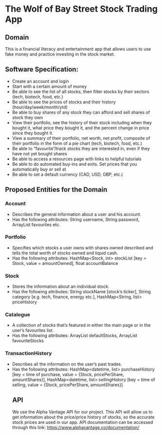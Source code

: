 # The Wolf of Bay Street Stock Trading App

## Domain
This is a financial literacy and entertainment app that allows users to use fake money and practice investing 
in the stock market.

## Software Specification: 
- Create an account and login
- Start with a certain amount of money
- Be able to see the list of all stocks, then filter stocks by their sectors (tech, biotech, food, etc.)
- Be able to see the prices of stocks and their history (hour/day/week/month/ytd)
- Be able to buy shares of any stock they can afford and sell shares of stock they own
- View their portfolio, see the history of their stock including when they bought it, what price they bought it, and the percent change in price since they bought it.
- View a summary of their portfolio, net worth, net profit, composite of their portfolio in the form of a pie chart (tech, biotech, food, etc.)
- Be able to “favourite”/track stocks they are interested in, even if they have not yet bought shares
- Be able to access a resources page with links to helpful tutorials
- Be able to do automated buy-ins and exits. Set prices that you automatically buy or sell at
- Be able to set a default currency (CAD, USD, GBP, etc.) 

## Proposed Entities for the Domain
### Account
- Describes the general information about a user and his account. 
- Has the following attributes: String username, String password, ArrayList<Stock> favourites etc.
### Portfolio
- Specifies which stocks a user owns with shares owned described and tells the total worth of stocks owned and liquid cash.
- Has the following attributes: HashMap<Stock, int> stockList [key = Stock, value = amountOwned], float accountBalance
### Stock
- Stores the information about an individual stock. 
- Has the following attributes: String stockName [stock’s ticker], String category [e.g. tech, finance, energy etc.], HashMap<String, list<float>> priceHistory
### Catalogue
- A collection of stocks that’s featured in either the main page or in the user’s favourites list. 
- Has the following attributes: ArrayList<Stock> defaultStocks, ArrayList<Stock> favouriteStocks
### TransactionHistory
- Describes all the information on the user’s past trades. 
- Has the following attributes: HashMap<datetime, list<Object>> purchaseHistory [key = time of purchase, value = {Stock, pricePerShare, amountShares}], HashMap<datetime, list<Object>> sellingHistory [key = time of selling, value = {Stock, pricePerShare, amountShares}]


## API

We use the Alpha Vantage API for our project. This API will allow us to get information about the price/price history of stocks, so the accurate stock prices are used in our app.
API documentation can be accessed through this link:
https://www.alphavantage.co/documentation/
